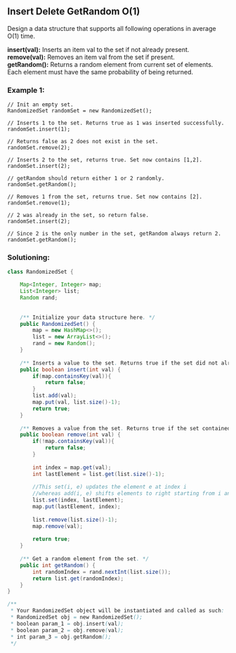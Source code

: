 ## Insert Delete GetRandom O(1)

Design a data structure that supports all following operations in average O(1) time.  

**insert(val):** Inserts an item val to the set if not already present.  
**remove(val):** Removes an item val from the set if present.  
**getRandom():** Returns a random element from current set of elements. Each element must have the same probability of being returned.

### Example 1:
```
// Init an empty set.  
RandomizedSet randomSet = new RandomizedSet();  

// Inserts 1 to the set. Returns true as 1 was inserted successfully.  
randomSet.insert(1);  

// Returns false as 2 does not exist in the set.  
randomSet.remove(2);  

// Inserts 2 to the set, returns true. Set now contains [1,2].  
randomSet.insert(2);  

// getRandom should return either 1 or 2 randomly.  
randomSet.getRandom();  

// Removes 1 from the set, returns true. Set now contains [2].  
randomSet.remove(1);  

// 2 was already in the set, so return false.  
randomSet.insert(2);  

// Since 2 is the only number in the set, getRandom always return 2.  
randomSet.getRandom();  
```



 ### Solutioning:

```java
class RandomizedSet {

    Map<Integer, Integer> map;
    List<Integer> list;
    Random rand;
    
    
    /** Initialize your data structure here. */
    public RandomizedSet() {
        map = new HashMap<>();
        list = new ArrayList<>();
        rand = new Random();
    }
    
    /** Inserts a value to the set. Returns true if the set did not already contain the specified element. */
    public boolean insert(int val) {
        if(map.containsKey(val)){
            return false;
        }
        list.add(val);
        map.put(val, list.size()-1);
        return true;
    }
    
    /** Removes a value from the set. Returns true if the set contained the specified element. */
    public boolean remove(int val) {
        if(!map.containsKey(val)){
            return false;
        }
        
        int index = map.get(val);     
        int lastElement = list.get(list.size()-1);
        
        //This set(i, e) updates the element e at index i
        //whereas add(i, e) shifts elements to right starting from i and insert e at index i
        list.set(index, lastElement);       
        map.put(lastElement, index);
        
        list.remove(list.size()-1);
        map.remove(val);
        
        return true;
    }
    
    /** Get a random element from the set. */
    public int getRandom() {
        int randomIndex = rand.nextInt(list.size());
        return list.get(randomIndex);
    }
}

/**
 * Your RandomizedSet object will be instantiated and called as such:
 * RandomizedSet obj = new RandomizedSet();
 * boolean param_1 = obj.insert(val);
 * boolean param_2 = obj.remove(val);
 * int param_3 = obj.getRandom();
 */
```  


